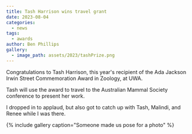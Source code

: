 ```yaml
---
title: Tash Harrison wins travel grant
date: 2023-08-04
categories:
  - news
tags:
  - awards
author: Ben Phillips
gallery:
  - image_path: assets/2023/tashPrize.png
---
```


Congratulations to Tash Harrison, this year's recipient of the Ada Jackson Irwin Street Commemoration Award in Zoology, at UWA.

Tash will use the award to travel to the Australian Mammal Society conference to present her work.

I dropped in to applaud, but also got to catch up with Tash, Malindi, and Renee while I was there.

{% include gallery caption="Someone made us pose for a photo" %}

